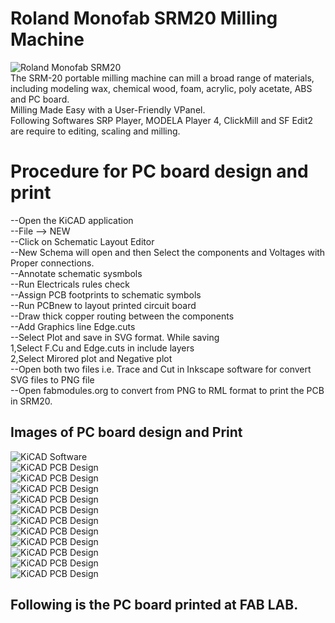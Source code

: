 # Roland Monofab SRM20 Milling Machine <br>
![Roland Monofab SRM20](img/monofab_SRM20.jpg)<br>
The SRM-20 portable milling machine can mill a broad range of materials, including modeling wax, chemical wood, foam, acrylic, poly acetate, ABS and PC board. <br>
Milling Made Easy with a User-Friendly VPanel.<br>
Following Softwares SRP Player, MODELA Player 4, ClickMill and SF Edit2 are require to editing, scaling and milling.<br>
# Procedure for PC board design and print <br>
--Open the KiCAD application<br>
--File --> NEW<br>
--Click on Schematic Layout Editor<br>
--New Schema will open and then Select the components and Voltages with Proper connections.<br>
--Annotate schematic sysmbols <br>
--Run Electricals rules check <br>
--Assign PCB footprints to schematic symbols<br>
--Run PCBnew to layout printed circuit board <br>
--Draw thick copper routing between the components<br>
--Add Graphics line Edge.cuts <br>
--Select Plot and save in SVG format. While saving <br>
    1,Select F.Cu and Edge.cuts in include layers <br>
    2,Select Mirored plot and Negative plot <br>
--Open both two files i.e. Trace and Cut in Inkscape software for convert SVG files to PNG file <br>
--Open fabmodules.org to convert from PNG to RML format to print the PCB in SRM20.
## Images of PC board design and Print <br>
![KiCAD Software](img/Kicad-schematiclayout-1.jpg)<br>
![KiCAD PCB Design](img/Add_Componets-2.jpg)<br>
![KiCAD PCB Design](img/Annotate-electricals-rules-check-3.jpg)<br>
![KiCAD PCB Design](img/Assign-PCB-footprints-to-schematic-symbols-4.jpg)<br>
![KiCAD PCB Design](img/PCBlayout-with-normal-connections-6.jpg)<br>
![KiCAD PCB Design](img/PCBlayout-with-copper-routing-7.jpg)<br>
![KiCAD PCB Design](img/PCBlayout-edgeCuts-8.jpg)<br>
![KiCAD PCB Design](img/PCBplot-in-svg-format-9.jpg)<br>
![KiCAD PCB Design](img/inkscape_PCBplot-svg2png_trace-10.jpg)<br>
![KiCAD PCB Design](img/inkscape_PCBplot-svg2png_cut-11.jpg)<br>
![KiCAD PCB Design](img/fabmodules-png2rml_trace-12.jpg)<br>
![KiCAD PCB Design](img/fabmodules-png2rml_cut-13.jpg)<br>

## Following is the PC board printed at FAB LAB. <br>





